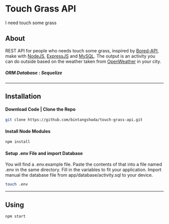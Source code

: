 # Touch Grass API
I need touch some grass

## About
REST API for people who needs touch some grass, inspired by [Bored-API](https://www.boredapi.com/), make with [NodeJS](https://nodejs.org/), [ExpressJS](https://expressjs.com/) and [MySQL](https://www.mysql.com/). The output is an activity you can do outside based on the weather taken from [OpenWeather](https://openweathermap.org/) in your city.
##### ORM Database  : Sequelize

---
## Installation

#### Download Code | Clone the Repo

```bash
git clone https://github.com/bintangshada/touch-grass-api.git
```

#### Install Node Modules
```bash
npm install
```

#### Setup .env File and import Database
You will find a .env.example file. Paste the contents of that into a file named .env in the same directory. 
Fill in the variables to fit your application. Import manual the database file from app/database/activity.sql to your device.

```bash
touch .env
```

---

## Using
```bash
npm start
```